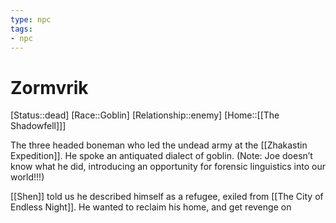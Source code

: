 ```yaml
---
type: npc
tags: 
- npc
---
```


# Zormvrik
[Status::dead]
[Race::Goblin]
[Relationship::enemy]
[Home::[[The Shadowfell]]]

The three headed boneman who led the undead army at the [[Zhakastin Expedition]]. He spoke an antiquated dialect of goblin. 
(Note: Joe doesn’t know what he did, introducing an opportunity for forensic linguistics into our world!!!)

[[Shen]] told us he described himself as a refugee, exiled from [[The City of Endless Night]]. He wanted to reclaim his home, and get revenge on 